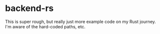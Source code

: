 # backend-rs

This is super rough, but really just more example code on my Rust journey.
I'm aware of the hard-coded paths, etc.
